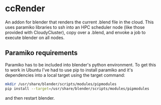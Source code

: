 # ccRender
An addon for blender that renders the current .blend file in the cloud.  This uses paramiko libraries to ssh into an HPC scheduler node (like those provided with CloudyCluster), copy over a .blend, and envoke a job to execute blender on all nodes.

## Paramiko requirements
Paramiko has to be included into blender's python environment.  To get this to work in Ubuntu I've had to use pip to install paramiko and it's dependencies into a local target using the target command:

```bash
mkdir /usr/share/blender/scripts/modules/pipmodules
pip install --target=/usr/share/blender/scripts/modules/pipmodules
```
and then restart blender.